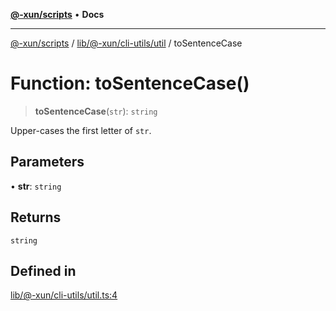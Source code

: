 [**@-xun/scripts**](../../../../../README.md) • **Docs**

***

[@-xun/scripts](../../../../../README.md) / [lib/@-xun/cli-utils/util](../README.md) / toSentenceCase

# Function: toSentenceCase()

> **toSentenceCase**(`str`): `string`

Upper-cases the first letter of `str`.

## Parameters

• **str**: `string`

## Returns

`string`

## Defined in

[lib/@-xun/cli-utils/util.ts:4](https://github.com/Xunnamius/xscripts/blob/fc291d92ca0fdd07ba7e5cb19471e1a974cabac7/lib/@-xun/cli-utils/util.ts#L4)
